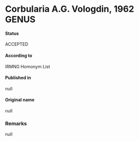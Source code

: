 Corbularia A.G. Vologdin, 1962 GENUS
=======

#### Status
ACCEPTED

#### According to
IRMNG Homonym List

#### Published in
null

#### Original name
null

### Remarks
null